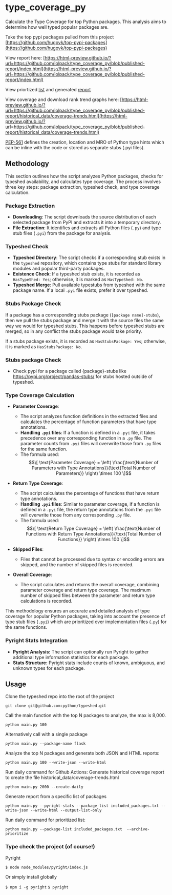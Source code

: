 # type_coverage_py

Calculate the Type Coverage for top Python packages. This analysis aims to determine how well typed popular packages are.


Take the top pypi packages pulled from this project [https://github.com/hugovk/top-pypi-packages](https://github.com/hugovk/top-pypi-packages)

View report here: [https://html-preview.github.io/?url=https://github.com/lolpack/type_coverage_py/blob/published-report/index.html](https://html-preview.github.io/?url=https://github.com/lolpack/type_coverage_py/blob/published-report/index.html)

View priortized [list](https://github.com/lolpack/type_coverage_py/blob/main/included_packages.txt) and generated [report](http://lolpack.me/type_coverage_py/prioritized/index.html)

View coverage and download rank trend graphs here: [https://html-preview.github.io/?url=https://github.com/lolpack/type_coverage_py/blob/published-report/historical_data/coverage-trends.html](https://html-preview.github.io/?url=https://github.com/lolpack/type_coverage_py/blob/published-report/historical_data/coverage-trends.html)


[PEP-561](https://peps.python.org/pep-0561/) defines the creation, location and MRO of Python type hints which can be inline with the code or stored as separate stubs (.pyi files).
## Methodology

This section outlines how the script analyzes Python packages, checks for typeshed availability, and calculates type coverage. The process involves three key steps: package extraction, typeshed check, and type coverage calculation.

### **Package Extraction**

- **Downloading**: The script downloads the source distribution of each selected package from PyPI and extracts it into a temporary directory.
- **File Extraction**: It identifies and extracts all Python files (`.py`) and type stub files (`.pyi`) from the package for analysis.

### **Typeshed Check**

- **Typeshed Directory**: The script checks if a corresponding stub exists in the `typeshed` repository, which contains type stubs for standard library modules and popular third-party packages.
- **Existence Check**: If a typeshed stub exists, it is recorded as `HasTypeShed: Yes`; otherwise, it is marked as `HasTypeShed: No`.
- **Typeshed Merge**: Pull available typestubs from typeshed with the same package name. If a local `.pyi` file exists, prefer it over typeshed.

### **Stubs Package Check**

If a package has a corresponding stubs package (`[package name]-stubs`), then we pull the stubs package and merge it with the source files the same way we would for typeshed stubs. This happens before typeshed stubs are merged, so in any conflict the stubs package would take priority.

If a stubs package exists, it is recorded as `HasStubsPackage: Yes`; otherwise, it is marked as `HasStubsPackage: No`.

### **Stubs package Check**

- Check pypi for a package called {package}-stubs like https://pypi.org/project/pandas-stubs/ for stubs hosted outside of typeshed.

### **Type Coverage Calculation**

- **Parameter Coverage**:
  - The script analyzes function definitions in the extracted files and calculates the percentage of function parameters that have type annotations.
  - **Handling `.pyi` files**: If a function is defined in a `.pyi` file, it takes precedence over any corresponding function in a `.py` file. The parameter counts from `.pyi` files will overwrite those from `.py` files for the same function.
  - The formula used:
  $$\[
  \text{Parameter Coverage} = \left( \frac{\text{Number of Parameters with Type Annotations}}{\text{Total Number of Parameters}} \right) \times 100
  \]$$

- **Return Type Coverage**:
  - The script calculates the percentage of functions that have return type annotations.
  - **Handling `.pyi` files**: Similar to parameter coverage, if a function is defined in a `.pyi` file, the return type annotations from the `.pyi` file will overwrite those from any corresponding `.py` file.
  - The formula used:
  $$\[
  \text{Return Type Coverage} = \left( \frac{\text{Number of Functions with Return Type Annotations}}{\text{Total Number of Functions}} \right) \times 100
  \]$$

- **Skipped Files**:
  - Files that cannot be processed due to syntax or encoding errors are skipped, and the number of skipped files is recorded.

- **Overall Coverage**:
  - The script calculates and returns the overall coverage, combining parameter coverage and return type coverage. The maximum number of skipped files between the parameter and return type calculations is recorded.

This methodology ensures an accurate and detailed analysis of type coverage for popular Python packages, taking into account the presence of type stub files (`.pyi`) which are prioritized over implementation files (`.py`) for the same functions.

### Pyright Stats Integration
- **Pyright Analysis:** The script can optionally run Pyright to gather additional type information statistics for each package.
- **Stats Structure:** Pyright stats include counts of known, ambiguous, and unknown types for each package.

## Usage

Clone the typeshed repo into the root of the project

`git clone git@github.com:python/typeshed.git`

Call the main function with the top N packages to analyze, the max is 8,000.

`python main.py 100`

Alternatively call with a single package

`python main.py --package-name flask`

Analyze the top N packages and generate both JSON and HTML reports:

`python main.py 100 --write-json --write-html`

Run daily command for Github Actions: Generate historical coverage report to create the file historical_data/coverage-trends.html

`python main.py 2000 --create-daily`

Generate report from a specific list of packages

`python main.py --pyright-stats --package-list included_packages.txt --write-json --write-html --output-list-only`

Run daily command for prioritized list:

`python main.py --package-list included_packages.txt  --archive-prioritize`

### Type check the project (of course!)

Pyright

`$ node node_modules/pyright/index.js`

Or simply install globally

`$ npm i -g pyright`
`$ pyright`
